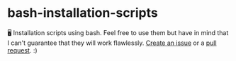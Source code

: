 # bash-installation-scripts
🖥 Installation scripts using bash.
Feel free to use them but have in mind that I can't guarantee that they will work flawlessly. 
[Create an issue](https://github.com/teodororo/bash-installation-scripts/issues/new/choose) or a [pull request](https://github.com/teodororo/bash-installation-scripts/compare). :)